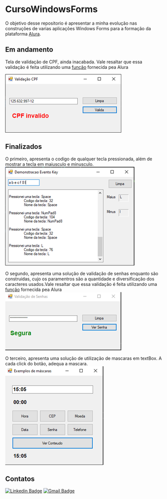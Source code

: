 # CursoWindowsForms
O objetivo desse repositorio é apresentar a minha evolução nas construções de varias aplicações Windows Forms para a formação da plataforma 
[Alura]( https://cursos.alura.com.br/course/windows-forms-csharp-formularios-componentes-eventos 'Alura').
## Em andamento
Tela de validação de CPF, ainda inacabada. Vale resaltar que essa validação é feita utilizando uma [função](https://github.com/EmmanuelMartins21/CursoWindowsForms/blob/master/Anexos/ValidaCPF.cs) fornecida pea Alura<br>

![image](https://github.com/EmmanuelMartins21/CursoWindowsForms/blob/master/Anexos/ExemplovalidaCPF.PNG)
 
 ## Finalizados
 O primeiro,  apresenta o codigo de qualquer tecla pressionada, além de mostrar a tecla em maiusculo e minusculo.<br>
![image](https://github.com/EmmanuelMartins21/CursoWindowsForms/blob/master/demo_evento.PNG)
 <br>
 
 O segundo, apresenta uma solução de validação de senhas enquanto são construidas, cujo os paramentros são a quantidade e diversificação dos caracteres usados.Vale resaltar que essa validação é feita utilizando uma [função](https://github.com/EmmanuelMartins21/CursoWindowsForms/blob/master/Anexos/ChecaForcaSenha.cs) fornecida pea Alura<br>
 ![image](https://github.com/EmmanuelMartins21/CursoWindowsForms/blob/master/verificaSenha.PNG?raw=true)
 
 O terceiro, apresenta uma solução de utilização de mascaras em textBox. A cada click do botão, adequa a mascara. <br>
 ![image](https://github.com/EmmanuelMartins21/CursoWindowsForms/blob/master/ExemploMascara.PNG)
 
## Contatos 
[![Linkedin Badge](https://img.shields.io/badge/-LinkedIn-0072b1?style=for-the-badge&logo=Linkedin&logoColor=white)](https://www.linkedin.com/in/emmanuel-cosme-martins-bento-3963bb1b9/ 'Contato pelo LinkedIn')
[![Gmail Badge](https://img.shields.io/badge/-gmail-c14438?style=for-the-badge&logo=Gmail&logoColor=white)](mailto:emmanuelbento6@gmail.com 'Contato via Email')
